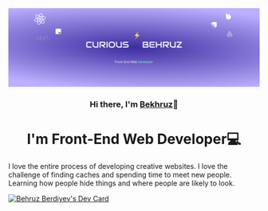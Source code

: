 <div align="center">
<img src="https://github.com/Behruz0129/Behruz0129/blob/main/GitHub%20Banner.png?raw=true" />
  <h3>Hi there, I'm <a href="https://github.com/Behruz0129">Bekhruz</a>👋</h3>
  <h1>I'm Front-End Web Developer💻</h1>
  </hr>
</div>
<p>I love the entire process of developing creative websites. I love the challenge of finding caches and spending time to meet new people. Learning how people hide things and where people are likely to look.</p>
  
 <a href="https://app.daily.dev/madebybehruz"><img src="https://api.daily.dev/devcards/72a41d050b5c4b77ae1d1bb48c7f0356.png?r=x5k" width="300" alt="Behruz Berdiyev's Dev Card"/></a>



<!--
**Behruz0129/Behruz0129** is a ✨ _special_ ✨ repository because its `README.md` (this file) appears on your GitHub profile.

Here are some ideas to get you started:

- 🔭 I’m currently working on ...
- 🌱 I’m currently learning ...
- 👯 I’m looking to collaborate on ...
- 🤔 I’m looking for help with ...
- 💬 Ask me about ...
- 📫 How to reach me: ...
- 😄 Pronouns: ...
- ⚡ Fun fact: ...
-->
